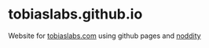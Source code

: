 tobiaslabs.github.io
====================

Website for [tobiaslabs.com](http://tobiaslabs.com) using github pages and [noddity](http://noddity.com)
